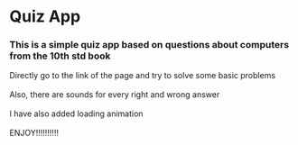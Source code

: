 <h1>Quiz App</h1>

<h3>This is a simple quiz app based on questions about computers from the 10th std book</h3>

<div>Directly go to the link of the page and try to solve some basic problems</div>

<br>
<div>Also, there are sounds for every right and wrong answer </div>

<br>
<div>I have also added loading animation</div>

<br>
<div>ENJOY!!!!!!!!!!</div>
